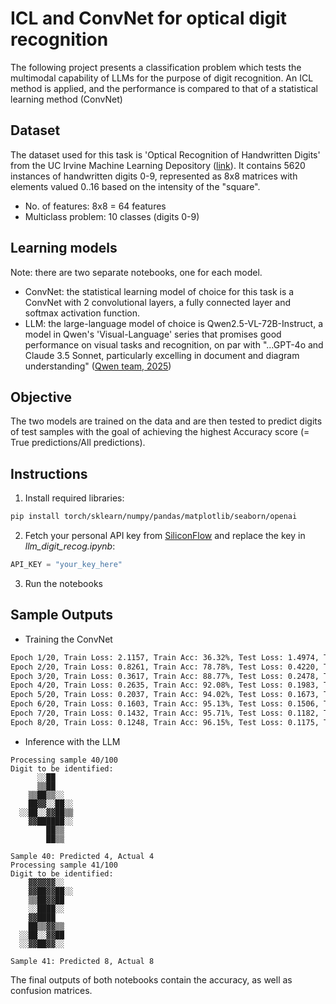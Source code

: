 # ICL and ConvNet for optical digit recognition
The following project presents a classification problem which tests the multimodal capability of LLMs for the purpose of digit recognition. An ICL method is applied, and the performance is compared to that of a statistical learning method (ConvNet)

## Dataset
The dataset used for this task is 'Optical Recognition of Handwritten Digits' from the UC Irvine Machine Learning Depository ([link](https://archive.ics.uci.edu/dataset/80/optical+recognition+of+handwritten+digits)). It contains 5620 instances of handwritten digits 0-9, represented as 8x8 matrices with elements valued 0..16 based on the intensity of the "square". 
- No. of features: 8x8 = 64 features
- Multiclass problem: 10 classes (digits 0-9)

## Learning models
Note: there are two separate notebooks, one for each model. 
- ConvNet: the statistical learning model of choice for this task is a ConvNet with 2 convolutional layers, a fully connected layer and softmax activation function. 
- LLM: the large-language model of choice is Qwen2.5-VL-72B-Instruct, a model in Qwen's 'Visual-Language' series that promises good performance on visual tasks and recognition, on par with "...GPT-4o and Claude 3.5 Sonnet, particularly excelling in document and diagram understanding" ([Qwen team, 2025](https://arxiv.org/abs/2502.13923))

## Objective
The two models are trained on the data and are then tested to predict digits of test samples with the goal of achieving the highest Accuracy score (= True predictions/All predictions).

## Instructions
1. Install required libraries:
```bash
pip install torch/sklearn/numpy/pandas/matplotlib/seaborn/openai
```
2. Fetch your personal API key from [SiliconFlow](https://siliconflow.cn/zh-cn/) and replace the key in *llm_digit_recog.ipynb*:
```python
API_KEY = "your_key_here"
```
3. Run the notebooks

## Sample Outputs
- Training the ConvNet
```bash
Epoch 1/20, Train Loss: 2.1157, Train Acc: 36.32%, Test Loss: 1.4974, Test Acc: 70.55%
Epoch 2/20, Train Loss: 0.8261, Train Acc: 78.78%, Test Loss: 0.4220, Test Acc: 88.61%
Epoch 3/20, Train Loss: 0.3617, Train Acc: 88.77%, Test Loss: 0.2478, Test Acc: 93.15%
Epoch 4/20, Train Loss: 0.2635, Train Acc: 92.08%, Test Loss: 0.1983, Test Acc: 94.31%
Epoch 5/20, Train Loss: 0.2037, Train Acc: 94.02%, Test Loss: 0.1673, Test Acc: 95.73%
Epoch 6/20, Train Loss: 0.1603, Train Acc: 95.13%, Test Loss: 0.1506, Test Acc: 96.00%
Epoch 7/20, Train Loss: 0.1432, Train Acc: 95.71%, Test Loss: 0.1182, Test Acc: 96.26%
Epoch 8/20, Train Loss: 0.1248, Train Acc: 96.15%, Test Loss: 0.1175, Test Acc: 96.62%
```

- Inference with the LLM
```
Processing sample 40/100
Digit to be identified:
      ░░██      
      ▒▒██      
    ▒▒██▒▒░░    
    ██▓▓░░██░░  
  ░░██░░▓▓██▒▒  
    ▓▓██████░░  
        ██▒▒    
        ██▒▒    

Sample 40: Predicted 4, Actual 4
Processing sample 41/100
Digit to be identified:
    ▓▓▓▓▓▓░░    
    ▓▓██▓▓██░░  
    ▒▒██▓▓██    
    ░░████░░    
    ▓▓████      
    ██▒▒▓▓▒▒    
  ░░██░░▓▓██    
  ░░▓▓██▓▓░░    

Sample 41: Predicted 8, Actual 8
```

The final outputs of both notebooks contain the accuracy, as well as confusion matrices.
